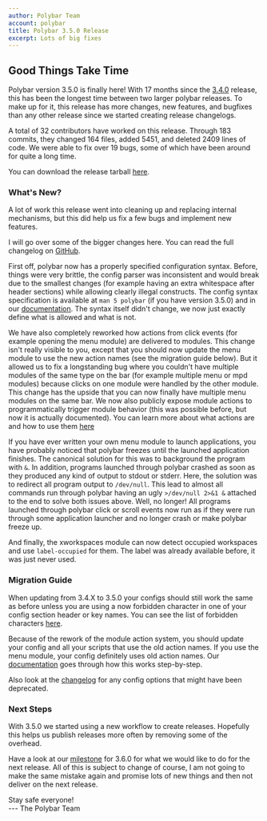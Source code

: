 ```yaml
---
author: Polybar Team
account: polybar
title: Polybar 3.5.0 Release
excerpt: Lots of big fixes
---
```


## Good Things Take Time

Polybar version 3.5.0 is finally here!
With 17 months since the
[3.4.0](https://polybar.github.io/2019/06/28/Release-3.4.0.html) release, this
has been the longest time between two larger polybar releases.
To make up for it, this release has more changes, new features, and bugfixes
than any other release since we started creating release changelogs.

A total of 32 contributors have worked on this release. Through 183 commits,
they changed 164 files, added 5451, and deleted 2409 lines of code.
We were able to fix over 19 bugs, some of which have been around for quite a
long time.

You can download the release tarball
[here](https://github.com/polybar/polybar/releases/tag/3.5.0).

### What's New?

A lot of work this release went into cleaning up and replacing internal
mechanisms, but this did help us fix a few bugs and implement new features.

I will go over some of the bigger changes here. You can read the full changelog
on [GitHub](https://github.com/polybar/polybar/releases/tag/3.5.0).

First off, polybar now has a properly specified configuration syntax.
Before, things were very brittle, the config parser was inconsistent and would
break due to the smallest changes (for example having an extra whitespace after
header sections) while allowing clearly illegal constructs.
The config syntax specification is available at `man 5 polybar` (if you have
version 3.5.0) and in our
[documentation](https://polybar.readthedocs.io/en/latest/man/polybar.5.html).
The syntax itself didn't change, we now just exactly define what is allowed and
what is not.

We have also completely reworked how actions from click events (for example
opening the menu module) are delivered to modules.
This change isn't really visible to you, except that you should now update the
menu module to use the new action names (see the migration guide below).
But it allowed us to fix a longstanding bug where you couldn't have multiple
modules of the same type on the bar (for example multiple menu or mpd modules)
because clicks on one module were handled by the other module.
This change has the upside that you can now finally have multiple menu modules
on the same bar. We now also publicly expose module actions to programmatically
trigger module behavior (this was possible before, but now it is actually
documented).
You can learn more about what actions are and how to use them
[here](https://polybar.readthedocs.io/en/latest/user/actions.html)

If you have ever written your own menu module to launch applications, you have
probably noticed that polybar freezes until the launched application finishes.
The canonical solution for this was to background the program with `&`.
In addition, programs launched through polybar crashed as soon as they produced
any kind of output to stdout or stderr.
Here, the solution was to redirect all program output to `/dev/null`.
This lead to almost all commands run through polybar having an ugly 
`>/dev/null 2>&1 &` attached to the end to solve both issues above.
Well, no longer! All programs launched through polybar click or scroll events
now run as if they were run through some application launcher and no longer
crash or make polybar freeze up.


And finally, the xworkspaces module can now detect occupied workspaces and use
`label-occupied` for them. The label was already available before, it was just
never used.

### Migration Guide

When updating from 3.4.X to 3.5.0 your configs should still work the same as
before unless you are using a now forbidden character in one of your config
section header or key names. You can see the list of forbidden characters
[here](https://polybar.readthedocs.io/en/latest/man/polybar.5.html#syntax).

Because of the rework of the module action system, you should update your config
and all your scripts that use the old action names.
If you use the menu module, your config definitely uses old action names.
Our [documentation](https://polybar.readthedocs.io/en/latest/user/actions.html#deprecated-action-names)
goes through how this works step-by-step.

Also look at the
[changelog](https://github.com/polybar/polybar/releases/tag/3.5.0) for any
config options that might have been deprecated.

### Next Steps

With 3.5.0 we started using a new workflow to create releases. Hopefully this
helps us publish releases more often by removing some of the overhead. 

Have a look at our [milestone](https://github.com/polybar/polybar/milestone/8)
for 3.6.0 for what we would like to do for the next release.
All of this is subject to change of course, I am not going to make the same
mistake again and promise lots of new things and then not deliver on the next
release.

Stay safe everyone!  
--- The Polybar Team
